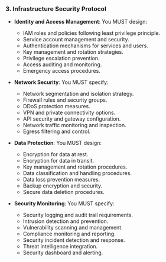 ### 3. Infrastructure Security Protocol
- **Identity and Access Management**: You MUST design:
  - IAM roles and policies following least privilege principle.
  - Service account management and security.
  - Authentication mechanisms for services and users.
  - Key management and rotation strategies.
  - Privilege escalation prevention.
  - Access auditing and monitoring.
  - Emergency access procedures.

- **Network Security**: You MUST specify:
  - Network segmentation and isolation strategy.
  - Firewall rules and security groups.
  - DDoS protection measures.
  - VPN and private connectivity options.
  - API security and gateway configuration.
  - Network traffic monitoring and inspection.
  - Egress filtering and control.

- **Data Protection**: You MUST design:
  - Encryption for data at rest.
  - Encryption for data in transit.
  - Key management and rotation procedures.
  - Data classification and handling procedures.
  - Data loss prevention measures.
  - Backup encryption and security.
  - Secure data deletion procedures.

- **Security Monitoring**: You MUST specify:
  - Security logging and audit trail requirements.
  - Intrusion detection and prevention.
  - Vulnerability scanning and management.
  - Compliance monitoring and reporting.
  - Security incident detection and response.
  - Threat intelligence integration.
  - Security dashboard and alerting.